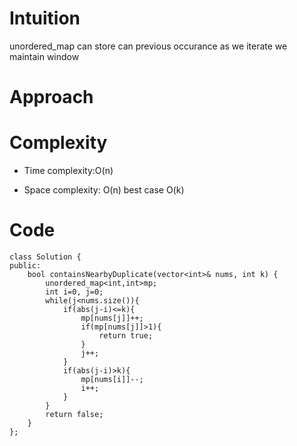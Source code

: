 # Intuition
<!-- Describe your first thoughts on how to solve this problem. -->
unordered_map can store can previous occurance as we iterate we maintain window 

# Approach
<!-- Describe your approach to solving the problem. -->

# Complexity
- Time complexity:O(n)
<!-- Add your time complexity here, e.g. $$O(n)$$ -->

- Space complexity: O(n) best case O(k)
<!-- Add your space complexity here, e.g. $$O(n)$$ -->

# Code
```
class Solution {
public:
    bool containsNearbyDuplicate(vector<int>& nums, int k) {
        unordered_map<int,int>mp;
        int i=0, j=0;
        while(j<nums.size()){
            if(abs(j-i)<=k){
                mp[nums[j]]++;
                if(mp[nums[j]]>1){
                    return true;
                }
                j++;
            }
            if(abs(j-i)>k){
                mp[nums[i]]--;
                i++;
            }
        }
        return false;
    }
};
```
